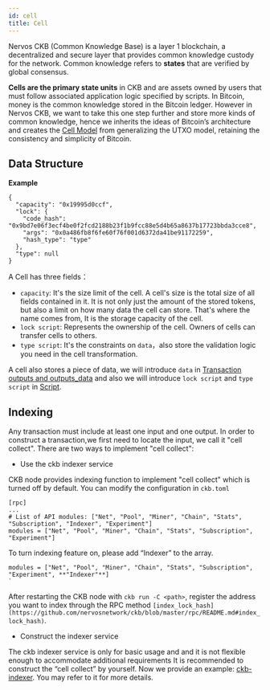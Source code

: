 ```yaml
---
id: cell
title: Cell
---
```


Nervos CKB (Common Knowledge Base) is a layer 1 blockchain, a decentralized and secure layer that provides common knowledge custody for the network.  Common knowledge refers to **states** that are verified by global consensus. 

**Cells are the primary state units** in CKB and are assets owned by users that must follow associated application logic specified by scripts. In Bitcoin, money is the common knowledge stored in the Bitcoin ledger. However in Nervos CKB, we want to take this one step further and store more kinds of common knowledge, hence we inherits the ideas of Bitcoin’s architecture and creates the [Cell Model](https://medium.com/nervosnetwork/https-medium-com-nervosnetwork-cell-model-7323fca57571) from generalizing the UTXO model, retaining the consistency and simplicity of Bitcoin.

## Data Structure

**Example**

```
{
  "capacity": "0x19995d0ccf",
  "lock": {
    "code_hash": "0x9bd7e06f3ecf4be0f2fcd2188b23f1b9fcc88e5d4b65a8637b17723bbda3cce8",
    "args": "0x0a486fb8f6fe60f76f001d6372da41be91172259",
    "hash_type": "type"
  },
  "type": null
}
```

A Cell has three fields：

* `capacity`: It's the size limit of the cell. A cell's size is the total size of all fields contained in it. It is not only just the amount of the stored tokens, but also a limit on how many data the cell can store. That's where the name comes from, It is the storage capacity of the cell. 
* `lock script`: Represents the ownership of the cell. Owners of cells can transfer cells to others.
* `type script`: It's the constraints on  `data`，also store the validation logic you need in the cell transformation.

A cell also stores a piece of data, we will introduce `data`  in [Transaction outputs and outputs_data](/docs/reference/transaction#transaction-outputs-and-outputs_data) and also we will introduce `lock script` and `type script` in [Script](/docs/reference/script).


## Indexing

Any transaction must include at least one input and one output. In order to construct a transaction,we first need to locate the input, we call  it "cell collect". There are two ways to implement "cell collect":

* Use the ckb indexer service

CKB node provides indexing function to implement "cell collect" which is turned off by default. You can modify the configuration in `ckb.toml`

```
[rpc]
...
# List of API modules: ["Net", "Pool", "Miner", "Chain", "Stats", "Subscription", "Indexer", "Experiment"]
modules = ["Net", "Pool", "Miner", "Chain", "Stats", "Subscription", "Experiment"]

```

To turn indexing feature on, please add “Indexer” to the array.

```
modules = ["Net", "Pool", "Miner", "Chain", "Stats", "Subscription", "Experiment", **"Indexer"**]
`
```

After restarting the CKB node with `ckb run -C <path>`, register the address you want to index through the RPC method `[index_lock_hash](https://github.com/nervosnetwork/ckb/blob/master/rpc/README.md#index_lock_hash)`. 

* Construct the indexer service

The ckb indexer service is only for basic usage and and it is not flexible enough to accommodate additional requirements It is recommended to construct  the “cell collect” by yourself. Now we provide an example: [ckb-indexer](https://github.com/quake/ckb-indexer). You may refer to it for more details.

